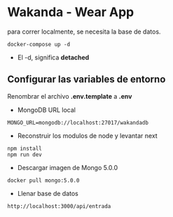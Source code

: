 # Wakanda - Wear App
para correr localmente, se necesita la base de datos.
```
docker-compose up -d
```

* El -d, significa __detached__

## Configurar las variables de entorno
Renombrar el archivo __.env.template__ a __.env__
* MongoDB URL local
```
MONGO_URL=mongodb://localhost:27017/wakandadb
```

* Reconstruir los modulos de node y levantar next
```
npm install
npm run dev
```

* Descargar imagen de Mongo 5.0.0
```
docker pull mongo:5.0.0
```

* Llenar base de datos
```
http://localhost:3000/api/entrada
```